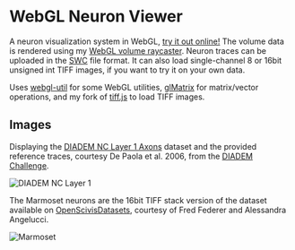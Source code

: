 # WebGL Neuron Viewer

A neuron visualization system in WebGL, [try it out online!](https://www.willusher.io/webgl-neuron/)
The volume data
is rendered using my [WebGL volume raycaster](https://github.com/Twinklebear/webgl-volume-raycaster/).
Neuron traces can be uploaded in the [SWC](http://research.mssm.edu/cnic/swc.html) file format.
It can also load single-channel 8 or 16bit unsigned int TIFF images, if you want to try
it on your own data.

Uses [webgl-util](https://github.com/Twinklebear/webgl-util) for some WebGL
utilities, [glMatrix](http://glmatrix.net/) for matrix/vector operations,
and my fork of [tiff.js](https://github.com/Twinklebear/tiff.js) to load TIFF images.

## Images

Displaying the [DIADEM NC Layer 1 Axons](http://diademchallenge.org/neocortical_layer_1_axons_readme.html)
dataset and the provided reference traces, courtesy De Paola et al. 2006,
from the [DIADEM Challenge](http://diademchallenge.org/).

![DIADEM NC Layer 1](https://i.imgur.com/SOBDrRD.png)

The Marmoset neurons are the 16bit TIFF stack version of the dataset available
on [OpenScivisDatasets](http://sci.utah.edu/~klacansky/cdn/open-scivis-datasets/marmoset_neurons/),
courtesy of Fred Federer and Alessandra Angelucci.

![Marmoset](https://i.imgur.com/bXMjno0.png)

